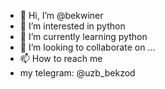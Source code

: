 - 👋 Hi, I’m @bekwiner
- 👀 I’m interested in python
- 🌱 I’m currently learning python
- 💞️ I’m looking to collaborate on ...
- 📫 How to reach me
- my telegram: @uzb_bekzod
<!---
bekwiner/bekwiner is a ✨ special ✨ repository because its `README.md` (this file) appears on your GitHub profile.
You can click the Preview link to take a look at your changes.
--->
